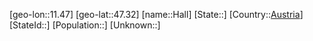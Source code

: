 ﻿---
location: [47.32,11.47]
type: City
tags:
- geo/City


SpocWebEntityId: 9137
isDeleted: false
confidential: public

---
[geo-lon::11.47]
[geo-lat::47.32]
[name::Hall]
[State::]
[Country::[Austria](geo/Continent/Europe/Austria.md)]
[StateId::]
[Population::]
[Unknown::]

